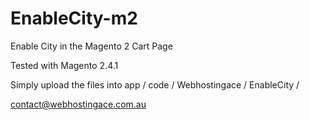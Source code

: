 # EnableCity-m2
Enable City in the Magento 2 Cart Page

Tested with Magento 2.4.1

Simply upload the files into app / code / Webhostingace / EnableCity / 

contact@webhostingace.com.au
